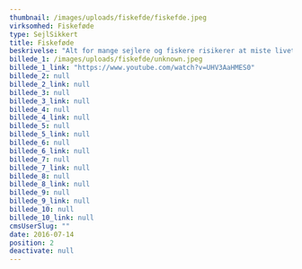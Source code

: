 ```yaml
---
thumbnail: /images/uploads/fiskefde/fiskefde.jpeg
virksomhed: Fiskeføde
type: SejlSikkert
title: Fiskeføde
beskrivelse: "Alt for mange sejlere og fiskere risikerer at miste livet, fordi de ikke bruger redningsvest. I et forsøg på at minde dem om risikoen, skabte vi, i samarbejde med SejlSikkert, en ny slags organisk fiskefoder – fremstillet af druknede sejlere og fiskere. Produktet hedder ’Fiskeføde’ og findes i fiskeri- og grejbutikker over hele landet. Planen er at fortsætte produktionen, indtil der ikke sker flere drukneulykker.(Produktets rigtige indhold er en forretningshemmelighed)."
billede_1: /images/uploads/fiskefde/unknown.jpeg
billede_1_link: "https://www.youtube.com/watch?v=UHV3AaHMES0"
billede_2: null
billede_2_link: null
billede_3: null
billede_3_link: null
billede_4: null
billede_4_link: null
billede_5: null
billede_5_link: null
billede_6: null
billede_6_link: null
billede_7: null
billede_7_link: null
billede_8: null
billede_8_link: null
billede_9: null
billede_9_link: null
billede_10: null
billede_10_link: null
cmsUserSlug: ""
date: 2016-07-14 
position: 2
deactivate: null
---
```


